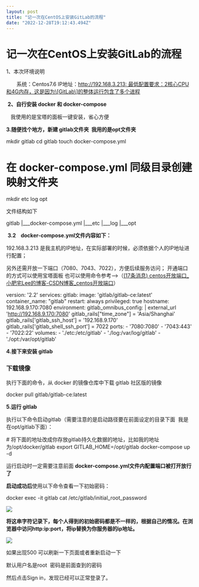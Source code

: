 ```yaml
---
layout: post
title: "记一次在CentOS上安装GitLab的流程"
date: "2022-12-28T19:12:43.494Z"
---
```

记一次在CentOS上安装GitLab的流程
======================

1、本次环境说明 

　　系统：Centos7.6 IP地址：http://192.168.3.213: 最低配置要求：2核心CPU和4G内存，这是因为\[GitLab\]的整体运行包含了多个进程

 **2、自行安装 docker 和 docker-compose**

   我使用的是宝塔的面板一键安装，省心方便

**3.随便找个地方，新建 gitlab文件夹  我用的是opt文件夹**

mkdir gitlab
cd gitlab
touch docker\-compose.yml
# 在 docker\-compose.yml 同级目录创建映射文件夹
mkdir etc log opt

文件结构如下

gitlab
    |\_\_\_docker-compose.yml
    |\_\_\_etc
    |\_\_\_log
    |\_\_\_opt

 **3.2    docker-compose.yml文件内容如下：**

192.168.3.213 是我主机的IP地址，在实际部署的时候，必须依据个人的IP地址进行配置；

另外还需开放一下端口（7080、7043、7022），方便后续服务访问； 开通端口的方式可以使用宝塔面板 也可以使用命令参考-->（[(17条消息) centos开放端口\_小肥宅Lee的博客-CSDN博客\_centos开放端口](https://blog.csdn.net/weixin_47617417/article/details/126030766)）

version: '2.2'
services:
  gitlab:
    image: 'gitlab/gitlab-ce:latest'
    container\_name: "gitlab"
    restart: always
    privileged: true
    hostname: 192.168.9.170:7080
    environment:
      gitlab\_omnibus\_config: |
        external\_url 'http://192.168.9.170:7080'
        gitlab\_rails\["time\_zone"\] = 'Asia/Shanghai'
        gitlab\_rails\['gitlab\_ssh\_host'\] = '192.168.9.170'
        gitlab\_rails\['gitlab\_shell\_ssh\_port'\] = 7022
    ports:
      \- '7080:7080'
      - '7043:443'
      - '7022:22'
    volumes:
      \- './etc:/etc/gitlab'
      - './log:/var/log/gitlab'
      - './opt:/var/opt/gitlab'

**4.接下来安装 gitlab**

### 下载镜像

执行下面的命令，从 docker 的镜像仓库中下载 gitlab 社区版的镜像

docker pull gitlab/gitlab-ce:latest

**5.运行 gitlab**

执行以下命令启动gitlab（需要注意的是启动路径要在前面设定的目录下面  我是在opt/gitlab下面）：

\# 将下面的地址改成你存放gitlab持久化数据的地址，比如我的地址为/opt/docker/gitlab
export GITLAB\_HOME\=/opt/gitlab
docker\-compose up -d

运行启动时一定需要注意前面 **docker-compose.yml文件内配置端口被打开放行了**

**启动成功后**使用以下命令查看一下初始密码：

docker exec -it gitlab cat /etc/gitlab/initial\_root\_password

![](https://img2023.cnblogs.com/blog/1905491/202212/1905491-20221228193138627-2002622242.png)

**将这串字符记录下，每个人得到的初始密码都是不一样的，根据自己的情况。在浏览器中访问http:ip:port，将ip替换为你服务器的ip地址。**

**![](https://img2023.cnblogs.com/blog/1905491/202212/1905491-20221228193225789-1499569354.png)**

如果出现500 可以刷新一下页面或者重新启动一下

默认用户名是root  密码是前面查到的密码

然后点击Sign in，发现已经可以正常登录了。